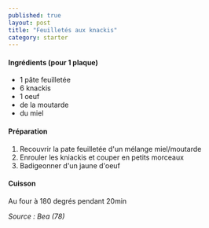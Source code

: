 ```yaml
---
published: true
layout: post
title: "Feuilletés aux knackis"
category: starter
---
```


#### Ingrédients (pour 1 plaque) 
- 1 pâte feuilletée
- 6 knackis
- 1 oeuf
- de la moutarde
- du miel

#### Préparation
1. Recouvrir la pate feuilletée d'un mélange miel/moutarde
2. Enrouler les kniackis et couper en petits morceaux
3. Badigeonner d'un jaune d'oeuf

#### Cuisson
Au four à 180 degrés pendant 20min

*Source : Bea (78)*
